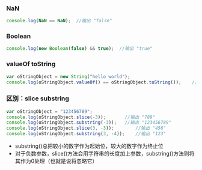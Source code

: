 ### NaN
```javascript
console.log(NaN == NaN);  //输出 "false"
```
### Boolean
```javascript
console.log(new Boolean(false) && true);  //输出 "true"
```
### valueOf toString
```javascript
var oStringObject = new String("hello world");
console.log(oStringObject.valueOf() == oStringObject.toString());	 //输出 "true"
```
### 区别：slice substring
```javascript
var oStringObject = "123456789";
console.log(oStringObject.slice(-3));		//输出 "789"
console.log(oStringObject.substring(-3));	//输出 "123456789"
console.log(oStringObject.slice(3, -3));		//输出 "456"
console.log(oStringObject.substring(3, -4));	//输出 "123"
```
+ substring()总把较小的数字作为起始位，较大的数字作为终止位
+ 对于负数参数，slice()方法会用字符串的长度加上参数，substring()方法则将其作为0处理（也就是说将忽略它）